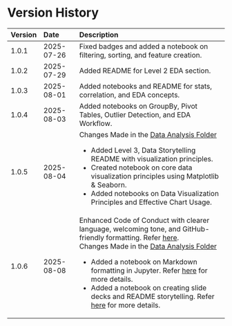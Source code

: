 # Version History


| Version | Date       | Description |
|:--------|:-----------|:------------|
| 1.0.1   | 2025-07-26 | Fixed badges and added a notebook on filtering, sorting, and feature creation. |
| 1.0.2   | 2025-07-29 | Added README for Level 2 EDA section. |
| 1.0.3   | 2025-08-01 | Added notebooks and README for stats, correlation, and EDA concepts. |
| 1.0.4   | 2025-08-03 | Added notebooks on GroupBy, Pivot Tables, Outlier Detection, and EDA Workflow. |
| 1.0.5   | 2025-08-04 | Changes Made in the [Data Analysis Folder](https://github.com/Tanu-N-Prabhu/Python/tree/master/Data%20Analysis)<ul><li>Added Level 3, Data Storytelling README with visualization principles.</li><li>Created notebook on core data visualization principles using Matplotlib & Seaborn.</li><li>Added notebooks on Data Visualization Principles and Effective Chart Usage.</li></ul>|
| 1.0.6  | 2025-08-08 | Enhanced Code of Conduct with clearer language, welcoming tone, and GitHub-friendly formatting. Refer [here](https://github.com/Tanu-N-Prabhu/Python/blob/master/CODE_OF_CONDUCT.md).<br>Changes Made in the [Data Analysis Folder](https://github.com/Tanu-N-Prabhu/Python/tree/master/Data%20Analysis)<ul><li>Added a notebook on Markdown formatting in Jupyter. Refer [here](https://github.com/Tanu-N-Prabhu/Python/blob/master/Data%20Analysis/Level%203/markdown_formatting_in_jupyter.ipynb) for more details.</li><li>Added a notebook on creating slide decks and README storytelling. Refer [here](https://github.com/Tanu-N-Prabhu/Python/blob/master/Data%20Analysis/Level%203/Slide_Decks_or_README_Storytelling.ipynb) for more details.</li></ul> |

